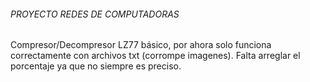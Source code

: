 ###### PROYECTO REDES DE COMPUTADORAS
Compresor/Decompresor LZ77 básico, por ahora solo funciona correctamente con archivos txt (corrompe imagenes). Falta arreglar el porcentaje ya que no siempre es preciso.
